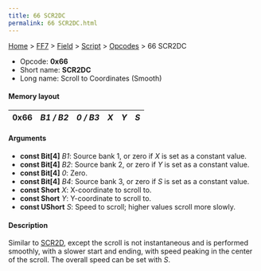 ```yaml
---
title: 66 SCR2DC
permalink: 66 SCR2DC.html
---
```


[Home](../../../../Main%20Page.md) > [FF7](../../../../FF7.md) > [Field](../../../Field.md) > [Script](../../Script.md) > [Opcodes](../Opcodes.md) > 66 SCR2DC

-   Opcode: **0x66**
-   Short name: **SCR2DC**
-   Long name: Scroll to Coordinates (Smooth)

#### Memory layout

| 0x66 | *B1 / B2* | *0 / B3* | *X* | *Y* | *S* |
|------|-----------|----------|-----|-----|-----|

#### Arguments

-   **const Bit\[4\]** *B1*: Source bank 1, or zero if *X* is set as a
    constant value.
-   **const Bit\[4\]** *B2*: Source bank 2, or zero if *Y* is set as a
    constant value.
-   **const Bit\[4\]** *0*: Zero.
-   **const Bit\[4\]** *B4*: Source bank 3, or zero if *S* is set as a
    constant value.
-   **const Short** *X*: X-coordinate to scroll to.
-   **const Short** *Y*: Y-coordinate to scroll to.
-   **const UShort** *S*: Speed to scroll; higher values scroll more
    slowly.

#### Description

Similar to [SCR2D][], except the scroll is not instantaneous and is
performed smoothly, with a slower start and ending, with speed peaking
in the center of the scroll. The overall speed can be set with *S*.

  [SCR2D]: 64%20SCR2D.md "wikilink"
